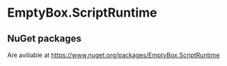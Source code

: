# EmptyBox.ScriptRuntime
## NuGet packages
Are aviliable at https://www.nuget.org/packages/EmptyBox.ScriptRuntime
